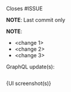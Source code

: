 Closes #ISSUE

**NOTE**: Last commit only

**NOTE**:

- <change 1>
- <change 2>
- <change 3>

GraphQL update(s):

```gql

```

{UI screenshot(s)}
